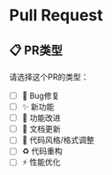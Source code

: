 # Pull Request

## 📋 PR类型
请选择这个PR的类型：
- [ ] 🐛 Bug修复
- [ ] ✨ 新功能
- [ ] 🔧 功能改进
- [ ] 📖 文档更新
- [ ] 🎨 代码风格/格式调整
- [ ] ♻️ 代码重构
- [ ] ⚡ 性能优化
